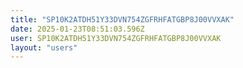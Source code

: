 ```yaml
---
title: "SP10K2ATDH51Y33DVN754ZGFRHFATGBP8J00VVXAK"
date: 2025-01-23T08:51:03.596Z
user: SP10K2ATDH51Y33DVN754ZGFRHFATGBP8J00VVXAK
layout: "users"
---
```

    